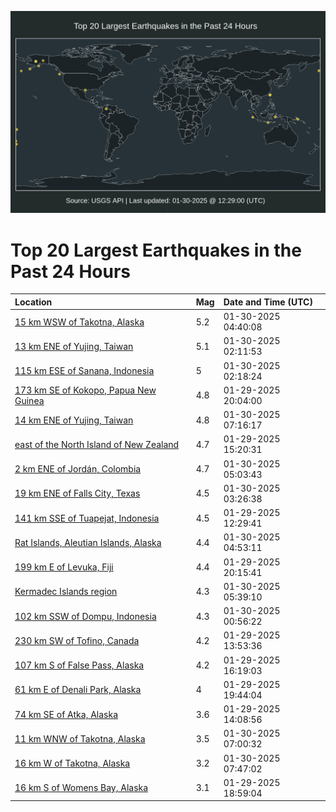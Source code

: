 ![Map](./map.png)

# Top 20 Largest Earthquakes in the Past 24 Hours

| Location | Mag | Date and Time (UTC) |
|:---|:---|:---|
| [15 km WSW of Takotna, Alaska](https://earthquake.usgs.gov/earthquakes/eventpage/ak0251doqqfp) | 5.2 | 01-30-2025 04:40:08 |
| [13 km ENE of Yujing, Taiwan](https://earthquake.usgs.gov/earthquakes/eventpage/us7000p9yj) | 5.1 | 01-30-2025 02:11:53 |
| [115 km ESE of Sanana, Indonesia](https://earthquake.usgs.gov/earthquakes/eventpage/us7000p9yk) | 5 | 01-30-2025 02:18:24 |
| [173 km SE of Kokopo, Papua New Guinea](https://earthquake.usgs.gov/earthquakes/eventpage/us7000p9wr) | 4.8 | 01-29-2025 20:04:00 |
| [14 km ENE of Yujing, Taiwan](https://earthquake.usgs.gov/earthquakes/eventpage/us7000p9zz) | 4.8 | 01-30-2025 07:16:17 |
| [east of the North Island of New Zealand](https://earthquake.usgs.gov/earthquakes/eventpage/us7000p9up) | 4.7 | 01-29-2025 15:20:31 |
| [2 km ENE of Jordán, Colombia](https://earthquake.usgs.gov/earthquakes/eventpage/us7000p9zc) | 4.7 | 01-30-2025 05:03:43 |
| [19 km ENE of Falls City, Texas](https://earthquake.usgs.gov/earthquakes/eventpage/tx2025cbgl) | 4.5 | 01-30-2025 03:26:38 |
| [141 km SSE of Tuapejat, Indonesia](https://earthquake.usgs.gov/earthquakes/eventpage/us7000p9u5) | 4.5 | 01-29-2025 12:29:41 |
| [Rat Islands, Aleutian Islands, Alaska](https://earthquake.usgs.gov/earthquakes/eventpage/us7000p9za) | 4.4 | 01-30-2025 04:53:11 |
| [199 km E of Levuka, Fiji](https://earthquake.usgs.gov/earthquakes/eventpage/us7000p9wv) | 4.4 | 01-29-2025 20:15:41 |
| [Kermadec Islands region](https://earthquake.usgs.gov/earthquakes/eventpage/us7000p9zh) | 4.3 | 01-30-2025 05:39:10 |
| [102 km SSW of Dompu, Indonesia](https://earthquake.usgs.gov/earthquakes/eventpage/us7000p9yf) | 4.3 | 01-30-2025 00:56:22 |
| [230 km SW of Tofino, Canada](https://earthquake.usgs.gov/earthquakes/eventpage/us7000p9ue) | 4.2 | 01-29-2025 13:53:36 |
| [107 km S of False Pass, Alaska](https://earthquake.usgs.gov/earthquakes/eventpage/us7000p9vt) | 4.2 | 01-29-2025 16:19:03 |
| [61 km E of Denali Park, Alaska](https://earthquake.usgs.gov/earthquakes/eventpage/ak0251ca5qol) | 4 | 01-29-2025 19:44:04 |
| [74 km SE of Atka, Alaska](https://earthquake.usgs.gov/earthquakes/eventpage/ak0251c6z2bk) | 3.6 | 01-29-2025 14:08:56 |
| [11 km WNW of Takotna, Alaska](https://earthquake.usgs.gov/earthquakes/eventpage/ak0251dqaikx) | 3.5 | 01-30-2025 07:00:32 |
| [16 km W of Takotna, Alaska](https://earthquake.usgs.gov/earthquakes/eventpage/ak0251dqkiv2) | 3.2 | 01-30-2025 07:47:02 |
| [16 km S of Womens Bay, Alaska](https://earthquake.usgs.gov/earthquakes/eventpage/ak0251c9nitv) | 3.1 | 01-29-2025 18:59:04 |
